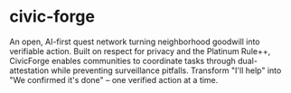 # civic-forge
An open, AI-first quest network turning neighborhood goodwill into verifiable action. Built on respect for privacy and the Platinum Rule++, CivicForge enables communities to coordinate tasks through dual-attestation while preventing surveillance pitfalls. Transform "I'll help" into "We confirmed it's done" – one verified action at a time.
